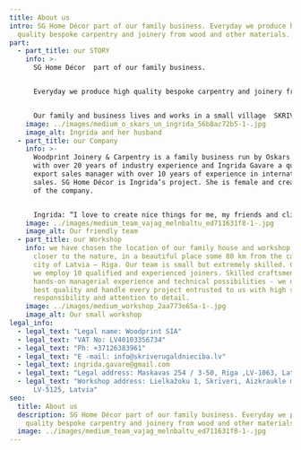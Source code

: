 ```yaml
---
title: About us
intro: SG Home Décor part of our family business. Everyday we produce high
  quality bespoke carpentry and joinery from wood and other materials.
part:
  - part_title: our STORY
    info: >-
      SG Home Décor  part of our family business.


      Everyday we produce high quality bespoke carpentry and joinery from wood and other materials. But apart from bigger projects we create beautifully designed things- decors, craft kits and furniture for nicer  living. 


      Our family and business lives and works in a small village  SKRIVERI  ( Latvia) with community of 3000 people. We are happy to employ and to serve locals. We love and are proud to live on country side.
    image: ../images/medium_o_skars_un_ingrida_56b8ac72b5-1-.jpg
    image_alt: Ingrida and her husband
  - part_title: our Company
    info: >-
      Woodprint Joinery & Carpentry is a family business run by Oskars Gavars
      with over 20 years of industry experience and Ingrida Gavare a qualified
      export sales manager with over 10 years of experience in international
      sales. SG Home Décor is Ingrida’s project. She is female and creative side
      of the company. 


      Ingrida: “I love to create nice things for me, my friends and clients to make every home nice decorated..”
    image: ../images/medium_team_vajag_melnbaltu_ed711631f8-1-.jpg
    image_alt: Our friendly team
  - part_title: our Workshop
    info: we have chosen the location of our family house and workshop to remain
      closer to the nature, in a beautiful place some 80 km from the capital
      city of Latvia – Riga. Our team is small but extremely skilled. Currently
      we employ 10 qualified and experienced joiners. Skilled craftsmen,
      hands-on managerial experience and technical possibilities - we deliver
      best quality and handle every project entrusted to us with high sense of
      responsibility and attention to detail.
    image: ../images/medium_workshop_2aa773e65a-1-.jpg
    image_alt: Our small workshop
legal_info:
  - legal_text: "Legal name: Woodprint SIA"
  - legal_text: "VAT No: LV40103356734"
  - legal_text: "Ph: +37126383961"
  - legal_text: "E -mail: info@skriverugaldnieciba.lv"
  - legal_text: ingrida.gavare@gmail.com
  - legal_text: "Legal address: Maskavas 254 / 3-50, Riga ,LV-1063, Latvia"
  - legal_text: "Workshop address: Lielkažoku 1, Skrīveri, Aizkraukle municipality,
      LV-5125, Latvia"
seo:
  title: About us
  description: SG Home Décor part of our family business. Everyday we produce high
    quality bespoke carpentry and joinery from wood and other materials.
  image: ../images/medium_team_vajag_melnbaltu_ed711631f8-1-.jpg
---
```

